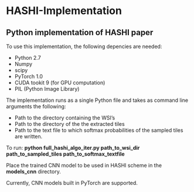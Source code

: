 # HASHI-Implementation

## Python implementation of HASHI paper


To use this implementation, the following depencies are needed:


* Python 2.7
* Numpy
* scipy
* PyTorch 1.0
* CUDA tookit 9 (for GPU computation)
* PIL (Python Image Library)

The implementation runs as a single Python file and takes as command line arguments the following:

* Path to the directory containing the WSI’s
* Path to the directory of the the extracted tiles
* Path to the text file to which softmax probabilities of the sampled tiles are written.


To run:
**python full_hashi_algo_iter.py  path_to_wsi_dir  path_to_sampled_tiles  path_to_softmax_textfile**

Place the trained CNN model to be used in HASHI scheme in the **models_cnn** directory.

Currently, CNN models built in PyTorch are supported.
